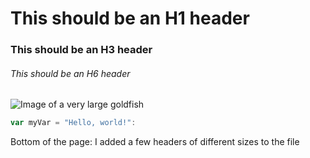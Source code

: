 # This should be an H1 header
### This should be an H3 header
###### This should be an H6 header



![Image of a very large goldfish](https://www.thecelebpost.com/assets/uploads/updates/2022-11-24/29489_5362978_gbsk_updates.jpg)



```javascript
var myVar = "Hello, world!":
```











Bottom of the page: I added a few headers of different sizes to the file
